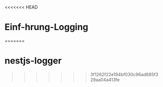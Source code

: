 <<<<<<< HEAD
# Einf-hrung-Logging
=======
# nestjs-logger
>>>>>>> 3f1262f22e194bf030c96ad885f329aa04a413fe
